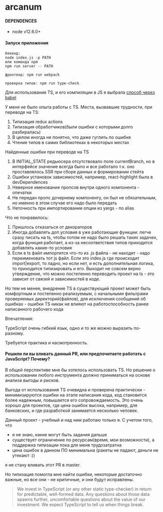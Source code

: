 # arcanum

#### DEPENDENCES
 - node v12.6.0+

#### Запуск приложения
```
бекенд:
node index.js -p PATH
или команда npm
npm run server -- PATH

фронтенд: npm run webpack

проверка типов: npm run type-check
```
Для использования TS, и его компиляции в JS я выбрала [способ через babel](https://devblogs.microsoft.com/typescript/typescript-and-babel-7/)

У меня не было опыта работы с TS.
Места, вызвавшие трудности, при переводе на TS:
1. Типизация redux actions
2. Типизация обработчиков(были ошибки с которыми долго разбиралась)
3. В целом иногда не понятно, что даже гуглить по ошибке
4. Чтение типов в самих библиотеках в некоторых местах

Найденные ошибки при переводе на TS
1. В INITIAL_STATE редьюсера отсутствовало поле currentBranch, но в интерфейсе значение всегда
было и все работало т.к. оно проставлялось SSR при сборе данных и формировании стейта
2. Ошибки установок зависимостей, например, react-highlight была в devDependences
3. Неверное именование пропсов внутри одного компонента - опечатки
4. Не передан пропс дочернему компоненту, он был не обязательным, но именно в этом случае его надо было передать
5. Неточность при импортировании опции из yargs - по alias

Что не понравилось:
1. Пришлось отказаться от декораторов
2. Иногда добавлять доп.условия в уже работающие функции: 
легче сразу писать на ts, чтобы потом не надо было решать таких задачек, когда функция работает,
а из-за несоответствия типов приходится добавлять какие-то условия
3. Если в ts файл импортится что-то из .js файла - не находит - надо переименовать тот js файл.
Если это index.js где происходит import|export, то ладно, но если нет, и есть дополнительная логика, то приходится
типизировать и его. Выходит не совсем верно утверждение, что можно постепенно переводить проект на ts - это зависит от связей и зависимостей в коде.

Но тем не менее, внедрение TS в существующий проект может быть комфортным и постепенно реализуемым, с начальными фильтрами проверяемых директорий(файлов), для исключения сообщений об ошибках - ошибки TS никак не влияют на работоспособность ранее написанного рабочего кода

Впечатления:

TypeScript очень гибкий язык, одно и то же можно выразить по-разному.

Требуется практика и насмотренность.

#### Решили ли вы вливать данный PR, или предпочитаете работать с JavaScript? Почему?

В общей перспективе мне бы хотелось использовать TS.
Но решение о использовании любого инструмента должно приниматься на основе анализа выгоды и рисков.

Выгода от использования TS очевидна и проверена практически - минимизируются ошибки на этапе написания кода, код становится более надежным, повышается его сопровождаемость.
Это очень хорошо для проектов, где цена ошибок высока, например, для банковских, и где разработкой занимается несколько человек.

Данный проект - учебный и над ним работаю только я. 
С учетом того, что 

- я не знаю, какие могут быть задания дальше
- существует ограничение по ресурсам(время, мои возможности), а поддержка типизации пока для меня трудозатратна
- цена ошибок в данном ПО минимальна (ракеты не падают, деньги не утекают :))

 я не стану вливать этот PR в master. 
 
Но типизация помогла мне найти ошибки, некоторые достаточно важные, но все они - не критичные, и они будут исправлены.


>We invest in TypeScript (or any other static type-checker) in return for predictable,
well-formed data. Any questions about those data spawns further,
uncomfortable questions about the value of our investment.
We expect TypeScript to tell us when things break.
